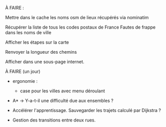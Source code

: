 
À FAIRE :

Mettre dans le cache les noms osm de lieux récupérés via nominatim

Récupérer la liste de tous les codes postaux de France
Fautes de frappe dans les noms de ville

Afficher les étapes sur la carte


Renvoyer la longueur des chemins

Afficher dans une sous-page internet.

À FAIRE (un jour)

 - ergonomie :
     - case pour les villes avec menu déroulant


- A*
  -> Y-a-t-il une difficulté due aux ensembles ?

- Accélérer l'apprentissage. Sauvegarder les trajets calculé par Dijkstra ?

- Gestion des transitions entre deux rues.



